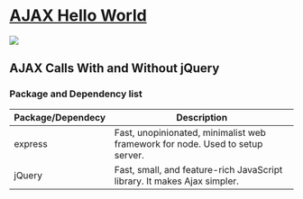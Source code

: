 # [AJAX Hello World](https://github.com/coombapace/ajaxHelloWorld)

[![](https://img.shields.io/badge/author-@coombapace-blue.svg)](https://www.linkedin.com/in/mattia-pace) 

## AJAX Calls With and Without jQuery

### Package and Dependency list

| Package/Dependecy  | Description                                                                           |
| ------------------ | --------------------------------
| express            | Fast, unopinionated, minimalist web framework for node. Used to setup server.
| jQuery             | Fast, small, and feature-rich JavaScript library. It makes Ajax  simpler.